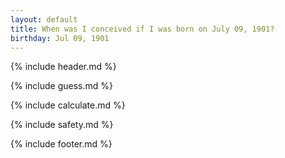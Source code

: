 ```yaml
---
layout: default
title: When was I conceived if I was born on July 09, 1901?
birthday: Jul 09, 1901
---
```


{% include header.md %}

{% include guess.md %}

{% include calculate.md %}

{% include safety.md %}

{% include footer.md %}



